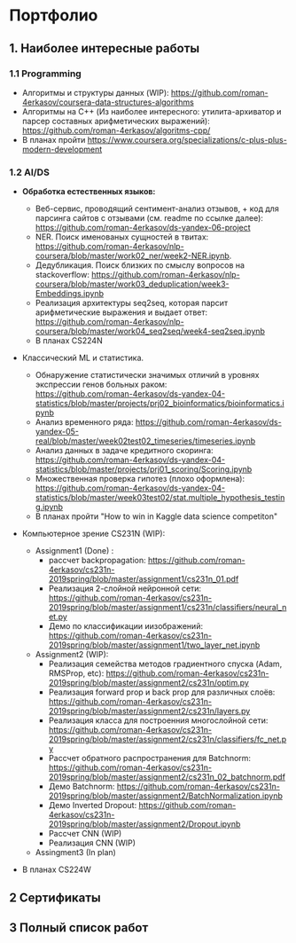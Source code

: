 # Портфолио

## 1. Наиболее интересные работы

### 1.1 Programming
- Алгоритмы и структуры данных (WIP): https://github.com/roman-4erkasov/coursera-data-structures-algorithms  
- Алгоритмы на C++ (Из наиболее интересного: утилита-архиватор и парсер составных арифметических выражений): https://github.com/roman-4erkasov/algoritms-cpp/
- В планах пройти https://www.coursera.org/specializations/c-plus-plus-modern-development

### 1.2 AI/DS
- <b>Обработка естественных языков:</b>  
  - Веб-сервис, проводящий сентимент-анализ отзывов, + код для парсинга сайтов с отзывами (см. readme по ссылке далее): https://github.com/roman-4erkasov/ds-yandex-06-project  
  - NER. Поиск именованых сущностей в твитах:  https://github.com/roman-4erkasov/nlp-coursera/blob/master/work02_ner/week2-NER.ipynb. 
  - Дедубликация. Поиск близких по смыслу вопросов на stackoverflow: https://github.com/roman-4erkasov/nlp-coursera/blob/master/work03_deduplication/week3-Embeddings.ipynb  
  - Реализация архитектуры seq2seq, которая парсит арифметические выражения и выдает ответ: https://github.com/roman-4erkasov/nlp-coursera/blob/master/work04_seq2seq/week4-seq2seq.ipynb  
  - В планах CS224N
 
- Классический ML и статистика.  
  - Обнаружение статистически значимых отличий в уровнях экспрессии генов больных раком:  
   https://github.com/roman-4erkasov/ds-yandex-04-statistics/blob/master/projects/prj02_bioinformatics/bioinformatics.ipynb  
  - Анализ временного ряда: https://github.com/roman-4erkasov/ds-yandex-05-real/blob/master/week02test02_timeseries/timeseries.ipynb  
  - Анализ данных в задаче кредитного скоринга: https://github.com/roman-4erkasov/ds-yandex-04-statistics/blob/master/projects/prj01_scoring/Scoring.ipynb  
  - Множественная проверка гипотез (плохо оформлена): https://github.com/roman-4erkasov/ds-yandex-04-statistics/blob/master/week03test02/stat.multiple_hypothesis_testing.ipynb  
  - В планах пройти "How to win in Kaggle data science competiton"
- Компьютерное зрение CS231N (WIP):   
  - Assignment1 (Done) :
    - рассчет backpropagation: https://github.com/roman-4erkasov/cs231n-2019spring/blob/master/assignment1/cs231n_01.pdf  
    - Реализация 2-слойной нейронной сети: https://github.com/roman-4erkasov/cs231n-2019spring/blob/master/assignment1/cs231n/classifiers/neural_net.py
    - Демо по классификации иизображений: https://github.com/roman-4erkasov/cs231n-2019spring/blob/master/assignment1/two_layer_net.ipynb 
  - Assignment2 (WIP):
    - Реализация семейства методов градиентного спуска (Adam, RMSProp, etc): https://github.com/roman-4erkasov/cs231n-2019spring/blob/master/assignment2/cs231n/optim.py
    - Реализация forward prop и back prop для различных слоёв: https://github.com/roman-4erkasov/cs231n-2019spring/blob/master/assignment2/cs231n/layers.py
    - Реализация класса для построенния многослойной сети: https://github.com/roman-4erkasov/cs231n-2019spring/blob/master/assignment2/cs231n/classifiers/fc_net.py
    - Рассчет обратного распространения для Batchnorm: https://github.com/roman-4erkasov/cs231n-2019spring/blob/master/assignment2/cs231n_02_batchnorm.pdf
    - Демо Batchnorm: https://github.com/roman-4erkasov/cs231n-2019spring/blob/master/assignment2/BatchNormalization.ipynb
    - Демо Inverted Dropout: https://github.com/roman-4erkasov/cs231n-2019spring/blob/master/assignment2/Dropout.ipynb
    - Рассчет CNN (WIP)
    - Реализация CNN (WIP)
  - Assingment3 (In plan)
  
- В планах CS224W



## 2 Сертификаты

## 3 Полный список работ
